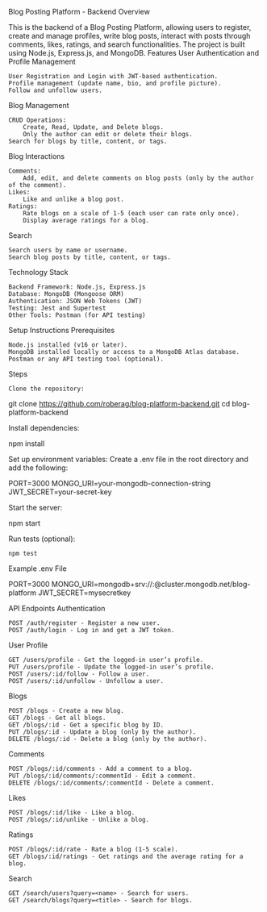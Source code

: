 Blog Posting Platform - Backend
Overview

This is the backend of a Blog Posting Platform, allowing users to register, create and manage profiles, write blog posts, interact with posts through comments, likes, ratings, and search functionalities. The project is built using Node.js, Express.js, and MongoDB.
Features
User Authentication and Profile Management

    User Registration and Login with JWT-based authentication.
    Profile management (update name, bio, and profile picture).
    Follow and unfollow users.

Blog Management

    CRUD Operations:
        Create, Read, Update, and Delete blogs.
        Only the author can edit or delete their blogs.
    Search for blogs by title, content, or tags.

Blog Interactions

    Comments:
        Add, edit, and delete comments on blog posts (only by the author of the comment).
    Likes:
        Like and unlike a blog post.
    Ratings:
        Rate blogs on a scale of 1-5 (each user can rate only once).
        Display average ratings for a blog.

Search

    Search users by name or username.
    Search blog posts by title, content, or tags.

Technology Stack

    Backend Framework: Node.js, Express.js
    Database: MongoDB (Mongoose ORM)
    Authentication: JSON Web Tokens (JWT)
    Testing: Jest and Supertest
    Other Tools: Postman (for API testing)

Setup Instructions
Prerequisites

    Node.js installed (v16 or later).
    MongoDB installed locally or access to a MongoDB Atlas database.
    Postman or any API testing tool (optional).

Steps

    Clone the repository:

git clone https://github.com/roberag/blog-platform-backend.git
cd blog-platform-backend

Install dependencies:

npm install

Set up environment variables: Create a .env file in the root directory and add the following:

PORT=3000
MONGO_URI=your-mongodb-connection-string
JWT_SECRET=your-secret-key

Start the server:

npm start

Run tests (optional):

    npm test

Example .env File

PORT=3000
MONGO_URI=mongodb+srv://<username>:<password>@cluster.mongodb.net/blog-platform
JWT_SECRET=mysecretkey

API Endpoints
Authentication

    POST /auth/register - Register a new user.
    POST /auth/login - Log in and get a JWT token.

User Profile

    GET /users/profile - Get the logged-in user’s profile.
    PUT /users/profile - Update the logged-in user’s profile.
    POST /users/:id/follow - Follow a user.
    POST /users/:id/unfollow - Unfollow a user.

Blogs

    POST /blogs - Create a new blog.
    GET /blogs - Get all blogs.
    GET /blogs/:id - Get a specific blog by ID.
    PUT /blogs/:id - Update a blog (only by the author).
    DELETE /blogs/:id - Delete a blog (only by the author).

Comments

    POST /blogs/:id/comments - Add a comment to a blog.
    PUT /blogs/:id/comments/:commentId - Edit a comment.
    DELETE /blogs/:id/comments/:commentId - Delete a comment.

Likes

    POST /blogs/:id/like - Like a blog.
    POST /blogs/:id/unlike - Unlike a blog.

Ratings

    POST /blogs/:id/rate - Rate a blog (1-5 scale).
    GET /blogs/:id/ratings - Get ratings and the average rating for a blog.

Search

    GET /search/users?query=<name> - Search for users.
    GET /search/blogs?query=<title> - Search for blogs.
